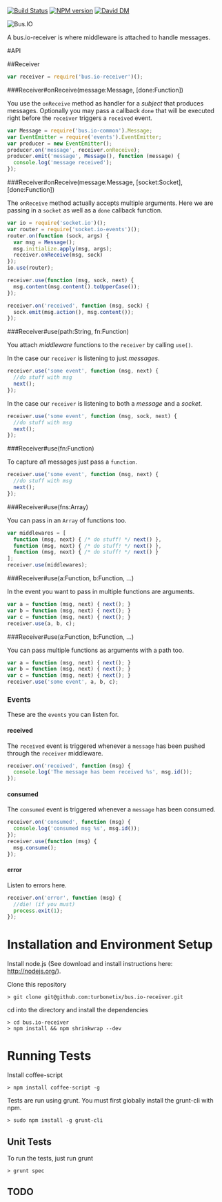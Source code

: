 [![Build Status](https://travis-ci.org/turbonetix/bus.io-receiver.svg?branch=master)](https://travis-ci.org/turbonetix/bus.io-receiver)
[![NPM version](https://badge.fury.io/js/bus.io-receiver.svg)](http://badge.fury.io/js/bus.io-receiver)
[![David DM](https://david-dm.org/turbonetix/bus.io-receiver.png)](https://david-dm.org/turbonetix/bus.io-receiver.png)

![Bus.IO](https://raw.github.com/turbonetix/bus.io/master/logo.png)

A bus.io-receiver is where middleware is attached to handle messages.

#API

##Receiver

```javascript
var receiver = require('bus.io-receiver')();
```

###Receiver#onReceive(message:Message, [done:Function])

You use the `onReceive` method as handler for a *subject* that produces messages.  Optionally
you may pass a callback `done` that will be executed right before the `receiver` triggers
a `received` event.

```javascript
var Message = require('bus.io-common').Message;
var EventEmitter = require('events').EventEmitter;
var producer = new EventEmitter();
producer.on('message', receiver.onReceive);
producer.emit('message', Message(), function (message) { 
  console.log('message received');
});
```

###Receiver#onReceive(message:Message, [socket:Socket], [done:Function])

The `onReceive` method actually accepts multiple arguments.  Here we are passing in a `socket` as
well as a `done` callback function.

```javascript
var io = require('socket.io')();
var router = require('socket.io-events')();
router.on(function (sock, args) {
  var msg = Message();
  msg.initialize.apply(msg, args);
  receiver.onReceive(msg, sock)
});
io.use(router);

receiver.use(function (msg, sock, next) {
  msg.content(msg.content().toUpperCase());
});

receiver.on('received', function (msg, sock) {
  sock.emit(msg.action(), msg.content());
});
```

###Receiver#use(path:String, fn:Function)

You attach *middleware* functions to the `receiver` by calling `use()`.

In the case our `receiver` is listening to just *messages*.

```javascript
receiver.use('some event', function (msg, next) {
  //do stuff with msg
  next();
});
```

In the case our `receiver` is listening to both a *message* and a *socket*.

```javascript
receiver.use('some event', function (msg, sock, next) {
  //do stuff with msg
  next();
});
```

###Receiver#use(fn:Function)

To capture *all* messages just pass a `function`.

```javascript
receiver.use('some event', function (msg, next) {
  //do stuff with msg
  next();
});
```

###Receiver#use(fns:Array)

You can pass in an `Array` of functions too.

```javascript
var middlewares = [
  function (msg, next) { /* do stuff! */ next() },
  function (msg, next) { /* do stuff! */ next() },
  function (msg, next) { /* do stuff! */ next() }
];
receiver.use(middlewares);
```

###Receiver#use(a:Function, b:Function, ...)

In the event you want to pass in multiple functions are arguments.

```javascript
var a = function (msg, next) { next(); }
var b = function (msg, next) { next(); }
var c = function (msg, next) { next(); }
receiver.use(a, b, c);
```

###Receiver#use(a:Function, b:Function, ...)

You can pass multiple functions as arguments with a path too.

```javascript
var a = function (msg, next) { next(); }
var b = function (msg, next) { next(); }
var c = function (msg, next) { next(); }
receiver.use('some event', a, b, c);
```

### Events

These are the `events` you can listen for.

#### received

The `received` event is triggered whenever a `message` has been pushed through the `receiver` middleware.

```javascript
receiver.on('received', function (msg) {
  console.log('The message has been received %s', msg.id());
});
```

#### consumed

The `consumed` event is triggered whenever a `message` has been consumed.

```javascript
receiver.on('consumed', function (msg) {
  console.log('consumed msg %s', msg.id());
});
receiver.use(function (msg) {
  msg.consume();
});
```

#### error

Listen to errors here.

```javascript
receiver.on('error', function (msg) {
  //die! (if you must)
  process.exit(1);
});
```

# Installation and Environment Setup

Install node.js (See download and install instructions here: http://nodejs.org/).

Clone this repository

    > git clone git@github.com:turbonetix/bus.io-receiver.git

cd into the directory and install the dependencies

    > cd bus.io-receiver
    > npm install && npm shrinkwrap --dev

# Running Tests

Install coffee-script

    > npm install coffee-script -g

Tests are run using grunt.  You must first globally install the grunt-cli with npm.

    > sudo npm install -g grunt-cli

## Unit Tests

To run the tests, just run grunt

    > grunt spec

## TODO
